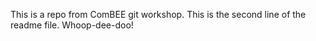 This is a repo from ComBEE git workshop.
This is the second line of the readme file. Whoop-dee-doo!

